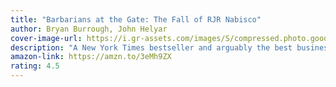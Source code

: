```yaml
---
title: "Barbarians at the Gate: The Fall of RJR Nabisco"
author: Bryan Burrough, John Helyar
cover-image-url: https://i.gr-assets.com/images/S/compressed.photo.goodreads.com/books/1442897076l/781182._SY475_.jpg
description: "A New York Times bestseller and arguably the best business narrative ever written, Barbarians at the Gate is the classic account of the fall of RJR Nabisco."
amazon-link: https://amzn.to/3eMh9ZX
rating: 4.5
---
```

